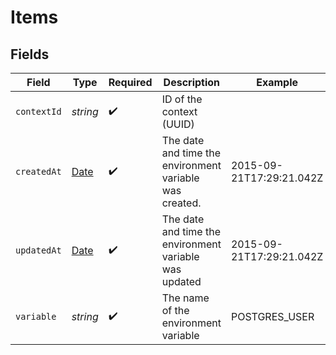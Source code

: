 # Items


## Fields

| Field                                                                                         | Type                                                                                          | Required                                                                                      | Description                                                                                   | Example                                                                                       |
| --------------------------------------------------------------------------------------------- | --------------------------------------------------------------------------------------------- | --------------------------------------------------------------------------------------------- | --------------------------------------------------------------------------------------------- | --------------------------------------------------------------------------------------------- |
| `contextId`                                                                                   | *string*                                                                                      | :heavy_check_mark:                                                                            | ID of the context (UUID)                                                                      |                                                                                               |
| `createdAt`                                                                                   | [Date](https://developer.mozilla.org/en-US/docs/Web/JavaScript/Reference/Global_Objects/Date) | :heavy_check_mark:                                                                            | The date and time the environment variable was created.                                       | 2015-09-21T17:29:21.042Z                                                                      |
| `updatedAt`                                                                                   | [Date](https://developer.mozilla.org/en-US/docs/Web/JavaScript/Reference/Global_Objects/Date) | :heavy_check_mark:                                                                            | The date and time the environment variable was updated                                        | 2015-09-21T17:29:21.042Z                                                                      |
| `variable`                                                                                    | *string*                                                                                      | :heavy_check_mark:                                                                            | The name of the environment variable                                                          | POSTGRES_USER                                                                                 |